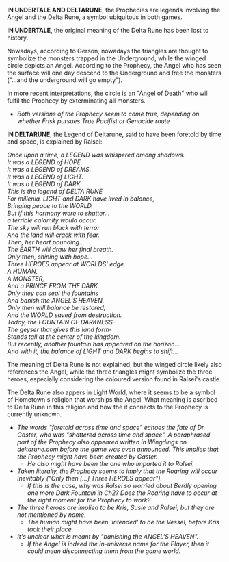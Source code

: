 **IN UNDERTALE AND DELTARUNE**, the Prophecies are legends involving the <a onclick="loadFile('Angel.md')">Angel</a> and the Delta Rune, a symbol ubiquitous in both games.

**IN UNDERTALE**, the original meaning of the Delta Rune has been lost to history.

Nowadays, according to Gerson, nowadays the triangles are thought to symbolize the monsters trapped in the Underground, while the winged circle depicts an <a onclick="loadFile('Angel.md')">Angel</a>. According to the Prophecy, the Angel who has seen the surface will one day descend to the Underground and free the monsters ("...and the underground will go empty").

In more recent interpretations, the circle is an "Angel of Death" who will fulfil the Prophecy by exterminating all monsters.
- _Both versions of the Prophecy seem to come true, depending on whether <a onclick="loadFile('Frisk.md')">Frisk</a> pursues True Pacifist or Genocide route_

**IN DELTARUNE**, the Legend of Deltarune, said to have been foretold by time and space, is explained by Ralsei:

_Once upon a time, a LEGEND was whispered among shadows.<br>
It was a LEGEND of HOPE.<br>
It was a LEGEND of DREAMS.<br>
It was a LEGEND of LIGHT.<br>
It was a LEGEND of DARK.<br>
This is the legend of DELTA RUNE<br>
For millenia, LIGHT and DARK have lived in balance,<br>
Bringing peace to the WORLD.<br>
But if this harmony were to shatter...<br>
a terrible calamity would occur.<br>
The sky will run black with terror<br>
And the land will crack with fear.<br>
Then, her heart pounding...<br>
The EARTH will draw her final breath.<br>
Only then, shining with hope...<br>
Three HEROES appear at WORLDS' edge.<br>
A HUMAN,<br>
A MONSTER,<br>
And a PRINCE FROM THE DARK.<br>
Only they can seal the fountains<br>
And banish the ANGEL'S HEAVEN.<br>
Only then will balance be restored,<br>
And the WORLD saved from destruction.<br>
Today, the FOUNTAIN OF DARKNESS-<br>
The geyser that gives this land form-<br>
Stands tall at the center of the kingdom.<br>
But recently, another fountain has appeared on the horizon...<br>
And with it, the balance of LIGHT and DARK begins to shift..._

The meaning of Delta Rune is not explained, but the winged circle likely also references the <a onclick="loadFile('Angel.md')">Angel</a>, while the three triangles might symbolize the three heroes, especially considering the coloured version found in Ralsei's castle.

The Delta Rune also appers in Light World, where it seems to be a symbol of Hometown's religion that worships the Angel. What meaning is ascribed to Delta Rune in this religion and how the it connects to the Prophecy is currently unknown.

- _The words "foretold across time and space" echoes the fate of <a onclick="loadFile('Doctor W. D. Gaster.md')">Dr. Gaster</a>, who was "shattered across time and space". A paraphrased part of the Prophecy also appeared written in Wingdings on deltarune.com before the game was even announced. This implies that the Prophecy might have been created by Gaster._
    - _He also might have been the one who imparted it to <a onclick="loadFile('Ralsei.md')">Ralsei</a>._
- _Taken literally, the Prophecy seems to imply that <a onclick="loadFile('The Roaring.md')">the Roaring</a> will occur inevitably ("Only then \[...] Three HEROES appear")._
    - _If this is the case, why was Ralsei so worried about Berdly opening one more Dark Fountain in Ch2? Does the Roaring have to occur at the right moment for the Prophecy to work?_
- _The three heroes are implied to be <a onclick="loadFile('Kris.md')">Kris</a>, <a onclick="loadFile('Susie.md')">Susie</a> and <a onclick="loadFile('Ralsei.md')">Ralsei</a>, but they are not mentioned by name._
    - _The human might have been 'intended' to be the <a onclick="loadFile('Vessel.md')">Vessel</a>, before Kris took their place._
- _It's unclear what is meant by "banishing the <a onclick="loadFile('Heaven.md')">ANGEL'S HEAVEN</a>"._
    - _If the Angel is indeed the in-universe name for the Player, then it could mean disconnecting them from the game world._